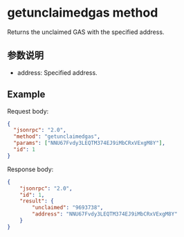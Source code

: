 # getunclaimedgas method

Returns the unclaimed GAS with the specified address.

## 参数说明

- address: Specified address.

## Example

Request body:

```json
{
  "jsonrpc": "2.0",
  "method": "getunclaimedgas",
  "params": ["NNU67Fvdy3LEQTM374EJ9iMbCRxVExgM8Y"],
  "id": 1
}
```

Response body:

```json
{
    "jsonrpc": "2.0",
    "id": 1,
    "result": {
        "unclaimed": "9693738",
        "address": "NNU67Fvdy3LEQTM374EJ9iMbCRxVExgM8Y"
    }
}
```